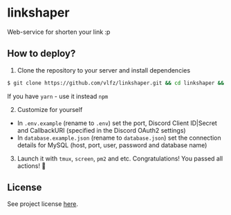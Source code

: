 # linkshaper
Web-service for shorten your link :p

## How to deploy?
1. Clone the repository to your server and install dependencies
```bash
$ git clone https://github.com/vlfz/linkshaper.git && cd linkshaper && npm install
```
If you have `yarn` - use it instead `npm`

2. Customize for yourself
* In `.env.example` (rename to `.env`) set the port, Discord Client ID|Secret and CallbackURI (specified in the Discord OAuth2 settings)
* In `database.example.json` (rename to `database.json`) set the connection details for MySQL (host, port, user, password and database name)

3. Launch it with `tmux`, `screen`, `pm2` and etc.
Congratulations! You passed all actions! :tada:

## License
See project license [here](https://github.com/vlfz/linkshaper/blob/master/LICENSE).